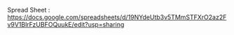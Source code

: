 Spread Sheet : https://docs.google.com/spreadsheets/d/19NYdeUtb3v5TMmSTFXrO2az2Fv9V1BlrFzUBFOQuukE/edit?usp=sharing
